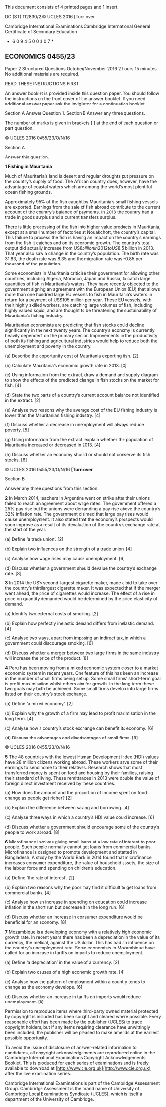 This document consists of 4 printed pages and 1 insert. 

 DC (ST) 112830/2 © UCLES 2016 [Turn over 

 Cambridge International Examinations Cambridge International General Certificate of Secondary Education 

* 6 0 9 4 5 0 0 3 0 7 * 

## ECONOMICS 0455/23 

 Paper 2 Structured Questions October/November 2016 2 hours 15 minutes No additional materials are required. 

 READ THESE INSTRUCTIONS FIRST 

 An answer booklet is provided inside this question paper. You should follow the instructions on the front cover of the answer booklet. If you need additional answer paper ask the invigilator for a continuation booklet. 

 Section A Answer Question 1. Section B Answer any three questions. 

 The number of marks is given in brackets [ ] at the end of each question or part question. 


© UCLES 2016 0455/23/O/N/16 

 Section A 

 Answer this question. 

**1 Fishing in Mauritania** 

 Much of Mauritania’s land is desert and regular droughts put pressure on the country’s supply of food. The African country does, however, have the advantage of coastal waters which are among the world’s most plentiful ocean fishing grounds. 

 Approximately 95% of the fish caught by Mauritania’s small fishing vessels are exported. Earnings from the sale of fish abroad contribute to the current account of the country’s balance of payments. In 2013 the country had a trade in goods surplus and a current transfers surplus. 

 There is little processing of the fish into higher value products in Mauritania, except at a small number of factories at Nouakchott, the country’s capital. This failure to process the fish is having an impact on the country’s earnings from the fish it catches and on its economic growth. The country’s total output did actually increase from US$8 billion in 2012 to US$8.5 billion in 2013. That year also saw a change in the country’s population. The birth rate was 31.83, the death rate was 8.35 and the migration rate was –0.85 per thousand of the population. 

 Some economists in Mauritania criticise their government for allowing other countries, including Algeria, Morocco, Japan and Russia, to catch large quantities of fish in Mauritania’s waters. They have recently objected to the government signing an agreement with the European Union (EU) that allows more than one hundred large EU vessels to fish in Mauritania’s waters in return for a payment of US$105 million per year. These EU vessels, with their highly skilled workers, are catching large volumes of fish, including highly valued squid, and are thought to be threatening the sustainability of Mauritania’s fishing industry. 

 Mauritanian economists are predicting that fish stocks could decline significantly in the next twenty years. The country’s economy is currently heavily dependent on the primary sector. Improvements in the productivity of both its fishing and agricultural industries would help to reduce both the unemployment and poverty in the country. 

 (a) Describe the opportunity cost of Mauritania exporting fish. [2] 

 (b) Calculate Mauritania’s economic growth rate in 2013. [3] 

 (c) Using information from the extract, draw a demand and supply diagram to show the effects of the predicted change in fish stocks on the market for fish. [4] 

 (d) State the two parts of a country’s current account balance not identified in the extract. [2] 

 (e) Analyse two reasons why the average cost of the EU fishing industry is lower than the Mauritanian fishing industry. [4] 

 (f) Discuss whether a decrease in unemployment will always reduce poverty. [5] 

 (g) Using information from the extract, explain whether the population of Mauritania increased or decreased in 2013. [4] 

 (h) Discuss whether an economy should or should not conserve its fish stocks. [6] 


© UCLES 2016 0455/23/O/N/16 **[Turn over** 

 Section B 

 Answer any three questions from this section. 

**2** In March 2014, teachers in Argentina went on strike after their unions failed to reach an agreement about wage rates. The government offered a 25% pay rise but the unions were demanding a pay rise above the country’s 32% inflation rate. The government claimed that large pay rises would cause unemployment. It also stated that the economy’s prospects would soon improve as a result of its devaluation of the country’s exchange rate at the start of the year. 

 (a) Define ‘a trade union’. [2] 

 (b) Explain two influences on the strength of a trade union. [4] 

 (c) Analyse how wage rises may cause unemployment. [6] 

 (d) Discuss whether a government should devalue the country’s exchange rate. [8] 

**3** In 2014 the US’s second-largest cigarette maker, made a bid to take over the country’s thirdlargest cigarette maker. It was expected that if the merger went ahead, the price of cigarettes would increase. The effect of a rise in price on quantity demanded would be determined by the price elasticity of demand. 

 (a) Identify two external costs of smoking. [2] 

 (b) Explain how perfectly inelastic demand differs from inelastic demand. [4] 

 (c) Analyse two ways, apart from imposing an indirect tax, in which a government could discourage smoking. [6] 

 (d) Discuss whether a merger between two large firms in the same industry will increase the price of the product. [8] 

**4** Peru has been moving from a mixed economic system closer to a market economic system in recent years. One feature of this has been an increase in the number of small firms being set up. Some small firms’ short-term goal is profit maximisation whilst others aim for growth. In the long term these two goals may both be achieved. Some small firms develop into large firms listed on their country’s stock exchange. 

 (a) Define ‘a mixed economy’. [2] 

 (b) Explain why the growth of a firm may lead to profit maximisation in the long term. [4] 

 (c) Analyse how a country’s stock exchange can benefit its economy. [6] 

 (d) Discuss the advantages and disadvantages of small firms. [8] 


© UCLES 2016 0455/23/O/N/16 

**5** The 48 countries with the lowest Human Development Index (HDI) values have 28 million citizens working abroad. These workers save some of their earnings to send home to their relatives. Research shows that most transferred money is spent on food and housing by their families, raising their standard of living. These remittances in 2013 were double the value of foreign direct investment received by these countries. 

 (a) How does the amount and the proportion of income spent on food change as people get richer? [2] 

 (b) Explain the difference between saving and borrowing. [4] 

 (c) Analyse three ways in which a country’s HDI value could increase. [6] 

 (d) Discuss whether a government should encourage some of the country’s people to work abroad. [8] 

**6** Microfinance involves giving small loans at a low rate of interest to poor people. Such people normally cannot get loans from commercial banks. Microfinance is designed to promote development and started in Bangladesh. A study by the World Bank in 2014 found that microfinance increases consumer expenditure, the value of household assets, the size of the labour force and spending on children’s education. 

 (a) Define ‘the rate of interest’. [2] 

 (b) Explain two reasons why the poor may find it difficult to get loans from commercial banks. [4] 

 (c) Analyse how an increase in spending on education could increase inflation in the short run but decrease it in the long run. [6] 

 (d) Discuss whether an increase in consumer expenditure would be beneficial for an economy. [8] 

**7** Mozambique is a developing economy with a relatively high economic growth rate. In recent years there has been a depreciation in the value of its currency, the metical, against the US dollar. This has had an influence on the country’s unemployment rate. Some economists in Mozambique have called for an increase in tariffs on imports to reduce unemployment. 

 (a) Define ‘a depreciation’ in the value of a currency. [2] 

 (b) Explain two causes of a high economic growth rate. [4] 

 (c) Analyse how the pattern of employment within a country tends to change as the economy develops. [6] 

 (d) Discuss whether an increase in tariffs on imports would reduce unemployment. [8] 

Permission to reproduce items where third-party owned material protected by copyright is included has been sought and cleared where possible. Every reasonable effort has been made by the publisher (UCLES) to trace copyright holders, but if any items requiring clearance have unwittingly been included, the publisher will be pleased to make amends at the earliest possible opportunity. 

To avoid the issue of disclosure of answer-related information to candidates, all copyright acknowledgements are reproduced online in the Cambridge International Examinations Copyright Acknowledgements Booklet. This is produced for each series of examinations and is freely available to download at [http://www.cie.org.uk](http://www.cie.org.uk) after the live examination series. 

Cambridge International Examinations is part of the Cambridge Assessment Group. Cambridge Assessment is the brand name of University of Cambridge Local Examinations Syndicate (UCLES), which is itself a department of the University of Cambridge. 


